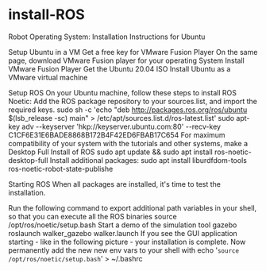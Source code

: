 # install-ROS
Robot Operating System: Installation Instructions for Ubuntu

Setup Ubuntu in a VM
Get a free key for VMware Fusion Player
On the same page, download VMware Fusion player for your operating System
Install VMware Fusion Player
Get the Ubuntu 20.04 ISO
Install Ubuntu as a VMware virtual machine

Setup ROS
On your Ubuntu machine, follow these steps to install ROS Noetic:
Add the ROS package repository to your sources.list, and import the required keys.
sudo sh -c 'echo "deb http://packages.ros.org/ros/ubuntu $(lsb_release -sc) main" > /etc/apt/sources.list.d/ros-latest.list'
sudo apt-key adv --keyserver 'hkp://keyserver.ubuntu.com:80' --recv-key C1CF6E31E6BADE8868B172B4F42ED6FBAB17C654
For maximum compatibility of your system with the tutorials and other systems, make a Desktop Full Install of ROS
sudo apt update && sudo apt install ros-noetic-desktop-full
Install additional packages:
sudo apt install liburdfdom-tools ros-noetic-robot-state-publishe


Starting ROS
When all packages are installed, it's time to test the installation.

Run the following command to export additional path variables in your shell, so that you can execute all the ROS binaries
source /opt/ros/noetic/setup.bash
Start a demo of the simulation tool gazebo
roslaunch walker_gazebo walker.launch
If you see the GUI application starting - like in the following picture - your installation is complete.
Now permanently add the new new env vars to your shell with
echo '`source /opt/ros/noetic/setup.bash`' > ~/.bashrc
